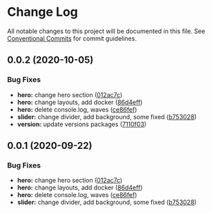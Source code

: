 # Change Log

All notable changes to this project will be documented in this file.
See [Conventional Commits](https://conventionalcommits.org) for commit guidelines.

## 0.0.2 (2020-10-05)

### Bug Fixes

- **hero:** change hero section ([012ac7c](https://github.com/Atlantis-Academy/react-learn-landing/commit/012ac7c88c7ae24ac22ad960b1c00d7551d117c9))
- **hero:** change layouts, add docker ([86d4eff](https://github.com/Atlantis-Academy/react-learn-landing/commit/86d4eff0254c4e07cd31705cfc40a85b7e24b143))
- **hero:** delete console.log, waves ([ce86fef](https://github.com/Atlantis-Academy/react-learn-landing/commit/ce86fef8afde6947f1e2d3ac9cfbce2072f6e9d7))
- **slider:** change divider, add background, some fixed ([b753028](https://github.com/Atlantis-Academy/react-learn-landing/commit/b753028ac8ddd050f1538f3ea5aac6234759bcac))
- **version:** update versions packages ([7110f03](https://github.com/Atlantis-Academy/react-learn-landing/commit/7110f034c05cef804ef32c0a4e943dba33b763c3))

## 0.0.1 (2020-09-22)

### Bug Fixes

- **hero:** change hero section ([012ac7c](https://github.com/Atlantis-Academy/react-learn-landing/commit/012ac7c88c7ae24ac22ad960b1c00d7551d117c9))
- **hero:** change layouts, add docker ([86d4eff](https://github.com/Atlantis-Academy/react-learn-landing/commit/86d4eff0254c4e07cd31705cfc40a85b7e24b143))
- **hero:** delete console.log, waves ([ce86fef](https://github.com/Atlantis-Academy/react-learn-landing/commit/ce86fef8afde6947f1e2d3ac9cfbce2072f6e9d7))
- **slider:** change divider, add background, some fixed ([b753028](https://github.com/Atlantis-Academy/react-learn-landing/commit/b753028ac8ddd050f1538f3ea5aac6234759bcac))
